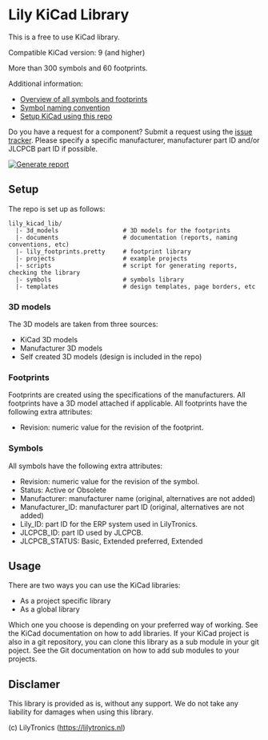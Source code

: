 # Lily KiCad Library

This is a free to use KiCad library.

Compatible KiCad version: 9 (and higher)

More than 300 symbols and 60 footprints.

Additional information:

* [Overview of all symbols and footprints](https://htmlpreview.github.io/?https://github.com/LilyTronics/lily-kicad-lib/blob/main/documents/library_report.html)
* [Symbol naming convention](documents/symbol_naming.md)
* [Setup KiCad using this repo](documents/setup_kicad.md)

Do you have a request for a component? Submit a request using the [issue tracker](https://github.com/LilyTronics/lily_kicad_lib/issues).
Please specify a specific manufacturer, manufacturer part ID and/or JLCPCB part ID if possible.

[![Generate report](https://github.com/LilyTronics/lily_kicad_lib/actions/workflows/generate_report.yml/badge.svg)](https://github.com/LilyTronics/lily_kicad_lib/actions/workflows/generate_report.yml)

## Setup

The repo is set up as follows:

```
lily_kicad_lib/
  |- 3d_models                  # 3D models for the footprints
  |- documents                  # documentation (reports, naming conventions, etc)
  |- lily_footprints.pretty     # footprint library
  |- projects                   # example projects
  |- scripts                    # script for generating reports, checking the library
  |- symbols                    # symbols library
  |- templates                  # design templates, page borders, etc
```

### 3D models

The 3D models are taken from three sources:

* KiCad 3D models
* Manufacturer 3D models
* Self created 3D models (design is included in the repo)

### Footprints

Footprints are created using the specifications of the manufacturers.
All footprints have a 3D model attached if applicable.
All footprints have the following extra attributes:

* Revision: numeric value for the revision of the footprint.

### Symbols

All symbols have the following extra attributes:

* Revision: numeric value for the revision of the symbol.
* Status: Active or Obsolete
* Manufacturer: manufacturer name (original, alternatives are not added)
* Manufacturer_ID: manufacturer part ID (original, alternatives are not added)
* Lily_ID: part ID for the ERP system used in LilyTronics.
* JLCPCB_ID: part ID used by JLCPCB.
* JLCPCB_STATUS: Basic, Extended preferred, Extended

## Usage

There are two ways you can use the KiCad libraries:

* As a project specific library
* As a global library

Which one you choose is depending on your preferred way of working. See the KiCad documentation on how to add libraries.
If your KiCad project is also in a git repository, you can clone this library as a sub module in your git poject.
See the Git documentation on how to add sub modules to your projects.

## Disclamer

This library is provided as is, without any support.
We do not take any liability for damages when using this library.

(c) LilyTronics (https://lilytronics.nl)
